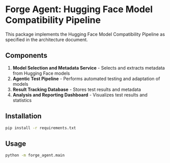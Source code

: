 # Forge Agent: Hugging Face Model Compatibility Pipeline

This package implements the Hugging Face Model Compatibility Pipeline as specified in the architecture document.

## Components

1. **Model Selection and Metadata Service** - Selects and extracts metadata from Hugging Face models
2. **Agentic Test Pipeline** - Performs automated testing and adaptation of models
3. **Result Tracking Database** - Stores test results and metadata
4. **Analysis and Reporting Dashboard** - Visualizes test results and statistics

## Installation

```bash
pip install -r requirements.txt
```

## Usage

```bash
python -m forge_agent.main
```
